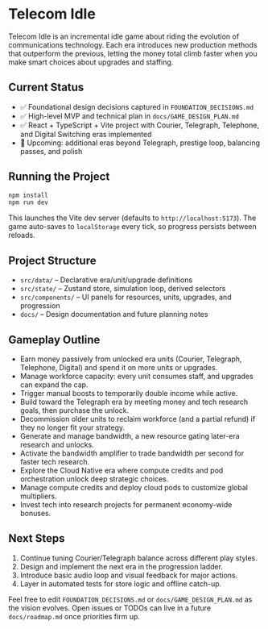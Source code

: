 # Telecom Idle

Telecom Idle is an incremental idle game about riding the evolution of communications technology. Each era introduces new production methods that outperform the previous, letting the money total climb faster when you make smart choices about upgrades and staffing.

## Current Status

- ✅ Foundational design decisions captured in `FOUNDATION_DECISIONS.md`
- ✅ High-level MVP and technical plan in `docs/GAME_DESIGN_PLAN.md`
- ✅ React + TypeScript + Vite project with Courier, Telegraph, Telephone, and Digital Switching eras implemented
- 🚧 Upcoming: additional eras beyond Telegraph, prestige loop, balancing passes, and polish

## Running the Project

```bash
npm install
npm run dev
```

This launches the Vite dev server (defaults to `http://localhost:5173`). The game auto-saves to `localStorage` every tick, so progress persists between reloads.

## Project Structure

- `src/data/` – Declarative era/unit/upgrade definitions
- `src/state/` – Zustand store, simulation loop, derived selectors
- `src/components/` – UI panels for resources, units, upgrades, and progression
- `docs/` – Design documentation and future planning notes

## Gameplay Outline

- Earn money passively from unlocked era units (Courier, Telegraph, Telephone, Digital) and spend it on more units or upgrades.
- Manage workforce capacity: every unit consumes staff, and upgrades can expand the cap.
- Trigger manual boosts to temporarily double income while active.
- Build toward the Telegraph era by meeting money and tech research goals, then purchase the unlock.
- Decommission older units to reclaim workforce (and a partial refund) if they no longer fit your strategy.
- Generate and manage bandwidth, a new resource gating later-era research and unlocks.
- Activate the bandwidth amplifier to trade bandwidth per second for faster tech research.
- Explore the Cloud Native era where compute credits and pod orchestration unlock deep strategic choices.
- Manage compute credits and deploy cloud pods to customize global multipliers.
- Invest tech into research projects for permanent economy-wide bonuses.

## Next Steps

1. Continue tuning Courier/Telegraph balance across different play styles.
2. Design and implement the next era in the progression ladder.
3. Introduce basic audio loop and visual feedback for major actions.
4. Layer in automated tests for store logic and offline catch-up.

Feel free to edit `FOUNDATION_DECISIONS.md` or `docs/GAME_DESIGN_PLAN.md` as the vision evolves. Open issues or TODOs can live in a future `docs/roadmap.md` once priorities firm up.
